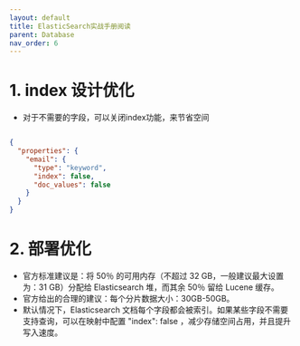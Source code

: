 ```yaml
---
layout: default
title: ElasticSearch实战手册阅读
parent: Database
nav_order: 6
---
```


# 1. index 设计优化

- 对于不需要的字段，可以关闭index功能，来节省空间

```json

{
  "properties": {
    "email": {
      "type": "keyword",
      "index": false,
      "doc_values": false
    }
  }
}
```

# 2. 部署优化

- 官方标准建议是：将 50％ 的可用内存（不超过 32 GB，一般建议最大设置为：31 GB）分配给 Elasticsearch 堆，而其余 50％ 留给 Lucene
  缓存。
- 官方给出的合理的建议：每个分片数据大小：30GB-50GB。
- 默认情况下，Elasticsearch 文档每个字段都会被索引。如果某些字段不需要支持查询，可以在映射中配置 "index": false
  ，减少存储空间占用，并且提升写入速度。